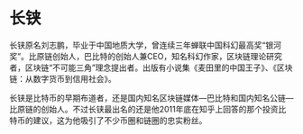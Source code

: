 # 长铗

长铗原名刘志鹏，毕业于中国地质大学，曾连续三年蝉联中国科幻最高奖“银河奖”。比原链创始人，巴比特的创始人兼CEO，知名科幻作家，区块链理论研究者，区块链“不可能三角”理念提出者。出版有小说集《麦田里的中国王子》、《区块链：从数字货币到信用社会》。

长铗是比特币的早期布道者，还是国内知名区块链媒体—巴比特和国内知名公链—比原链的创始人。不过长铗最出名的还是他2011年底在知乎上回答的那个投资比特币的建议，这为他吸引了不少币圈和链圈的忠实粉丝。
